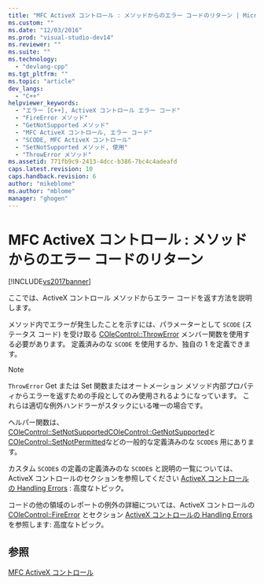 ```yaml
---
title: "MFC ActiveX コントロール : メソッドからのエラー コードのリターン | Microsoft Docs"
ms.custom: ""
ms.date: "12/03/2016"
ms.prod: "visual-studio-dev14"
ms.reviewer: ""
ms.suite: ""
ms.technology: 
  - "devlang-cpp"
ms.tgt_pltfrm: ""
ms.topic: "article"
dev_langs: 
  - "C++"
helpviewer_keywords: 
  - "エラー [C++], ActiveX コントロール エラー コード"
  - "FireError メソッド"
  - "GetNotSupported メソッド"
  - "MFC ActiveX コントロール, エラー コード"
  - "SCODE, MFC ActiveX コントロール"
  - "SetNotSupported メソッド, 使用"
  - "ThrowError メソッド"
ms.assetid: 771fb9c9-2413-4dcc-b386-7bc4c4adeafd
caps.latest.revision: 10
caps.handback.revision: 6
author: "mikeblome"
ms.author: "mblome"
manager: "ghogen"
---
```

# MFC ActiveX コントロール : メソッドからのエラー コードのリターン
[!INCLUDE[vs2017banner](../assembler/inline/includes/vs2017banner.md)]

ここでは、ActiveX コントロール メソッドからエラー コードを返す方法を説明します。  
  
 メソッド内でエラーが発生したことを示すには、パラメーターとして `SCODE` \(ステータス コード\) を受け取る [COleControl::ThrowError](../Topic/COleControl::ThrowError.md) メンバー関数を使用する必要があります。  定義済みのな `SCODE` を使用するか、独自の 1 を定義できます。  
  
> [!NOTE]
>  `ThrowError` Get または Set 関数またはオートメーション メソッド内部プロパティからエラーを返すための手段としてのみ使用されるようになっています。  これらは適切な例外ハンドラーがスタックにいる唯一の場合です。  
  
 ヘルパー関数は、[COleControl::SetNotSupported](../Topic/COleControl::SetNotSupported.md)[COleControl::GetNotSupported](../Topic/COleControl::GetNotSupported.md)と [COleControl::SetNotPermitted](../Topic/COleControl::SetNotPermitted.md)などの一般的な定義済みのな `SCODE`s 用にあります。  
  
 カスタム `SCODE`s の定義の定義済みのな `SCODE`s と説明の一覧については、ActiveX コントロールのセクションを参照してください [ActiveX コントロールの Handling Errors](../mfc/mfc-activex-controls-advanced-topics.md) : 高度なトピック。  
  
 コードの他の領域のレポートの例外の詳細については、ActiveX コントロールの [COleControl::FireError](../Topic/COleControl::FireError.md) とセクション [ActiveX コントロールの Handling Errors](../mfc/mfc-activex-controls-advanced-topics.md) を参照します: 高度なトピック。  
  
## 参照  
 [MFC ActiveX コントロール](../mfc/mfc-activex-controls.md)